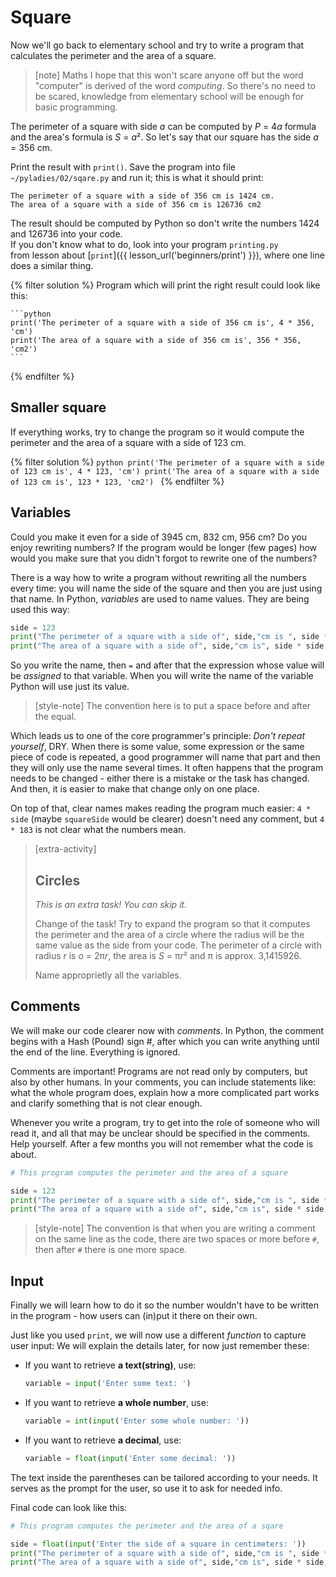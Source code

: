 # Square

Now we'll go back to elementary school and try to write a program
that calculates the perimeter and the area of a square.

> [note] Maths
> I hope that this won't scare anyone off
> but the word "computer" is derived of the
> word *computing*. So there's no need
> to be scared, knowledge from elementary
> school will be enough for basic programming.

The perimeter of a square with side <var>a</var>
can be computed by <var>P</var> = 4<var>a</var>
formula and the area's formula is <var>S</var> = <var>a</var>².
So let's say that our square has the side <var>a</var> = 356 cm.


Print the result with `print()`.
Save the program into file <code>~/pyladies/02/sqare.py</code>
and run it; this is what it should print:

```
The perimeter of a square with a side of 356 cm is 1424 cm.
The area of a square with a side of 356 cm is 126736 cm2
```

The result should be computed by Python so don't write the
numbers 1424 and  126736 into your code. <br>
If you don't know what to do, look into your program <code>printing.py</code>
from lesson about [`print`]({{ lesson_url('beginners/print') }}),
where one line  does a similar thing.

{% filter solution %}
    Program which will print the right result could look like this:

    ```python
    print('The perimeter of a square with a side of 356 cm is', 4 * 356, 'cm')
    print('The area of a square with a side of 356 cm is', 356 * 356, 'cm2')
    ```
{% endfilter %}


## Smaller square

If everything works, try to change the program
so it would compute the perimeter and the area
of a square with a side of 123 cm.

{% filter solution %}
    ```python
    print('The perimeter of a square with a side of 123 cm is', 4 * 123, 'cm')
    print('The area of a square with a side of 123 cm is', 123 * 123, 'cm2')
    ```
{% endfilter %}


## Variables

Could you make it even for a side of 3945 cm, 832 cm, 956 cm?
Do you enjoy rewriting numbers?
If the program would be longer (few pages)
how would you make sure that you didn't forgot
to rewrite one of the numbers?

There is a way how to write a program without
rewriting all the numbers every time:
you will name the side of the square and then you are just
using that name. In Python, *variables* are used to name values.
They are being used this way:

```python
side = 123
print("The perimeter of a square with a side of", side,"cm is ", side * 4,"cm.")
print("The area of a square with a side of", side,"cm is", side * side, "cm2.")
```

So you write the name, then `=` and after that
the expression whose value will be *assigned*
to that variable.
When you will write the name of the variable
Python will use just its value.

> [style-note]
> The convention here is to put a space before and after the equal.

Which leads us to one of the core programmer's
principle: *Don't repeat yourself*, <abbr class="initialism">DRY</abbr>.
When there is some value, some expression or the same
piece of code is repeated, a good programmer will
name that part and then they will only use the name several times.
It often happens that the program needs to be changed - either
there is a mistake or the task has changed.
And then, it is easier to make that change only on one place.

On top of that, clear names makes reading the
program much easier: `4 * side` (maybe `squareSide` would be clearer)
doesn't need any comment, but `4 * 183` is not clear what
the numbers mean.


> [extra-activity]
>
> ## Circles
>
> *This is an extra task! You can skip it.*
>
> Change of the task!
> Try to expand the program so that it computes the perimeter and the area of
> a circle where the radius will be the same value as the side from your code.
> The perimeter of a circle with radius <var>r</var>
> is <var>o</var> = 2π<var>r</var>, the area is <var>S</var> = π<var>r</var>²
> and π is approx. 3,1415926.
>
> Name approprietly all the variables.


## Comments

We will make our code clearer now with *comments*.
In Python, the comment begins with a Hash (Pound) sign #,
after which you can write anything until the end of the line. Everything is ignored.

Comments are important! Programs are not read only by computers, but also by other humans.
In your comments, you can include statements like: what the whole program does,
explain how a more complicated part works and clarify something
that is not clear enough.

Whenever you write a program, try to get into the role of someone who will read it,
and all that may be unclear should be specified in the comments.
Help yourself. After a few months you will not remember what the code is about.

```python
# This program computes the perimeter and the area of a square

side = 123
print("The perimeter of a square with a side of", side,"cm is ", side * 4,"cm.")
print("The area of a square with a side of", side,"cm is", side * side, "cm2.")
```

> [style-note]
> The convention is that when you are writing a comment on the same line
> as the code, there are two spaces or more before `#`,
> then after `#` there is one more space.


## Input

Finally we will learn how to do it so the number wouldn't have to
be written in the program - how users can (in)put it there on their own.

Just like you used `print`, we will now use a different *function*
to capture user input:
We will explain the details later, for now just remember these:

* If you want to retrieve **a text(string)**, use:

  ```python
  variable = input('Enter some text: ')
  ```

* If you want to retrieve **a whole number**, use:

  ```python
  variable = int(input('Enter some whole number: '))
  ```

* If you want to retrieve **a decimal**, use:

  ```python
  variable = float(input('Enter some decimal: '))
  ```
The text inside the parentheses can be tailored according to your needs.
It serves as the prompt for the user, so use it to ask for needed info.

Final code can look like this:

```python
# This program computes the perimeter and the area of a sqare

side = float(input('Enter the side of a square in centimeters: '))
print("The perimeter of a square with a side of", side,"cm is ", side * 4,"cm.")
print("The area of a square with a side of", side,"cm is", side * side, "cm2.")
```

